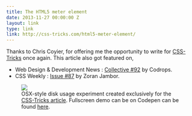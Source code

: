 ```yaml
---
title: The HTML5 meter element
date: 2013-11-27 00:00:00 Z
layout: link
type: link
link: http://css-tricks.com/html5-meter-element/
---
```


Thanks to Chris Coyier, for offering me the opportunity to write for [CSS-Tricks](http://css-tricks.com/) once again. This article also got featured on,

- Web Design & Development News : [Collective #92](http://tympanus.net/codrops/collective/collective-92/) by Codrops.
- CSS Weekly : [Issue #87](css-weekly.com/issue-87/) by Zoran Jambor.

<figure>
    <img src="https://res.cloudinary.com/dw9fem4ki/image/upload/v1391875666/OSX_Style_Disk_Usage_qevows.png">
    <figcaption>OSX-style disk usage experiment created exclusively for the <a href="http://css-tricks.com/html5-meter-element/">CSS-Tricks article</a>. Fullscreen demo can be on Codepen can be found <a href="http://codepen.io/pankajparashar/full/LceIj">here</a>.</figcaption>
</figure>
